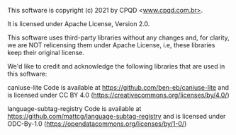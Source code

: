 This software is copyright (c) 2021 by CPQD <www.cpqd.com.br>.

It is licensed under Apache License, Version 2.0.

This software uses third-party libraries without any changes and, for clarity, we are NOT relicensing them under Apache License, i.e, these libraries keep their original license.

We'd like to credit and acknowledge the following libraries that are used in this software:

caniuse-lite Code is available at https://github.com/ben-eb/caniuse-lite and is licensed under CC BY 4.0 (https://creativecommons.org/licenses/by/4.0/)

language-subtag-registry Code is available at https://github.com/mattcg/language-subtag-registry and is licensed under ODC-By-1.0 (https://opendatacommons.org/licenses/by/1-0/)
